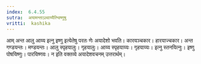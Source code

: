 ```yaml
---
index:  6.4.55
sutra:  अयामन्ताऽल्वाय्यैत्न्विष्णुषु
vritti:  kashika 
---
```


आम् अन्त आलु आय्य इत्नु इष्णु इत्येतेषु परतः णेः अयादेशो भवति। कारयञ्चकार। हारयाज्चकार। अन्त गण्डयन्तः। मण्डयन्तः। आलु स्पृहयालुः। गृहयालुः। आय्य स्पृहयाय्यः। गृहयाय्यः। इत्नु स्तनयित्नुः। इष्णु पोषयिष्णुः। पारयिष्णवः। न इति वक्तव्ये अयादेशवचनम् उत्तरार्थम्।

